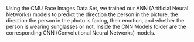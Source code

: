 Using the CMU Face Images Data Set, we trained our ANN (Artificial Neural Networks) models to predict the direction the person in the picture, the direction the person in the photo is facing, their emotion, and whether the person is wearing sunglasses or not. 
Inside the CNN Models folder are the corresponding CNN (Convolutional Neural Networks) models.
